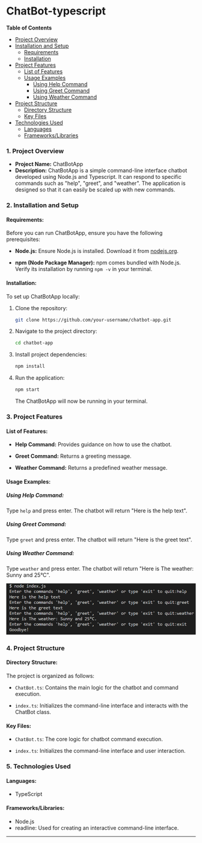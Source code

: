 # ChatBot-typescript

**Table of Contents**
- [Project Overview](#project-overview)
- [Installation and Setup](#installation-and-setup)
  - [Requirements](#requirements)
  - [Installation](#installation)
- [Project Features](#project-features)
  - [List of Features](#list-of-features)
  - [Usage Examples](#usage-examples)
    - [Using Help Command](#using-help-command)
    - [Using Greet Command](#using-greet-command)
    - [Using Weather Command](#using-weather-command)
- [Project Structure](#project-structure)
  - [Directory Structure](#directory-structure)
  - [Key Files](#key-files)
- [Technologies Used](#technologies-used)
  - [Languages](#languages)
  - [Frameworks/Libraries](#frameworkslibraries)

### **1. Project Overview**

- **Project Name:** ChatBotApp
- **Description:** ChatBotApp is a simple command-line interface chatbot developed using Node.js and Typescript. It can respond to specific commands such as "help", "greet", and "weather". The application is designed so that it can easily be scaled up with new commands.

### **2. Installation and Setup**

#### **Requirements:**

Before you can run ChatBotApp, ensure you have the following prerequisites:

- **Node.js:** Ensure Node.js is installed. Download it from [nodejs.org](https://nodejs.org/).

- **npm (Node Package Manager):** npm comes bundled with Node.js. Verify its installation by running `npm -v` in your terminal.

#### **Installation:**

To set up ChatBotApp locally:

1. Clone the repository:

   ```bash
   git clone https://github.com/your-username/chatbot-app.git
   ```

2. Navigate to the project directory:

   ```bash
   cd chatbot-app
   ```

3. Install project dependencies:

   ```bash
   npm install
   ```

4. Run the application:

   ```bash
   npm start
   ```

   The ChatBotApp will now be running in your terminal.

### **3. Project Features**

#### **List of Features:**

- **Help Command:** Provides guidance on how to use the chatbot.
  
- **Greet Command:** Returns a greeting message.
  
- **Weather Command:** Returns a predefined weather message.

#### **Usage Examples:**

##### Using Help Command:

Type `help` and press enter. The chatbot will return "Here is the help text".

##### Using Greet Command:

Type `greet` and press enter. The chatbot will return "Here is the greet text".

##### Using Weather Command:

Type `weather` and press enter. The chatbot will return "Here is The weather: Sunny and 25°C".

![Prompts in command line](https://github.com/PhilHacks/ChatBot-typescript/blob/main/img/chatbot-ts.png)

### **4. Project Structure**

#### **Directory Structure:**

The project is organized as follows:

- `ChatBot.ts`: Contains the main logic for the chatbot and command execution.

- `index.ts`: Initializes the command-line interface and interacts with the ChatBot class.

#### **Key Files:**

- `ChatBot.ts`: The core logic for chatbot command execution.

- `index.ts`: Initializes the command-line interface and user interaction.

### **5. Technologies Used**

#### **Languages:**

- TypeScript

#### **Frameworks/Libraries:**

- Node.js
- readline: Used for creating an interactive command-line interface.

---
